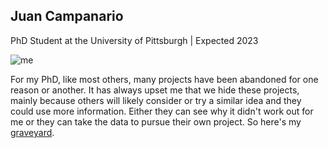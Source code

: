 ## Juan Campanario 
PhD Student at the University of Pittsburgh | Expected 2023 

![me](/blob/gh-pages//wiki/Photo-of-Me)


For my PhD, like most others, many projects have been abandoned for one reason or another. It has always upset me that we hide these projects, mainly because others will likely consider or try a similar idea and they could use more information. Either they can see why it didn't work out for me or they can take the data to pursue their own project. So here's my [graveyard](url). 
